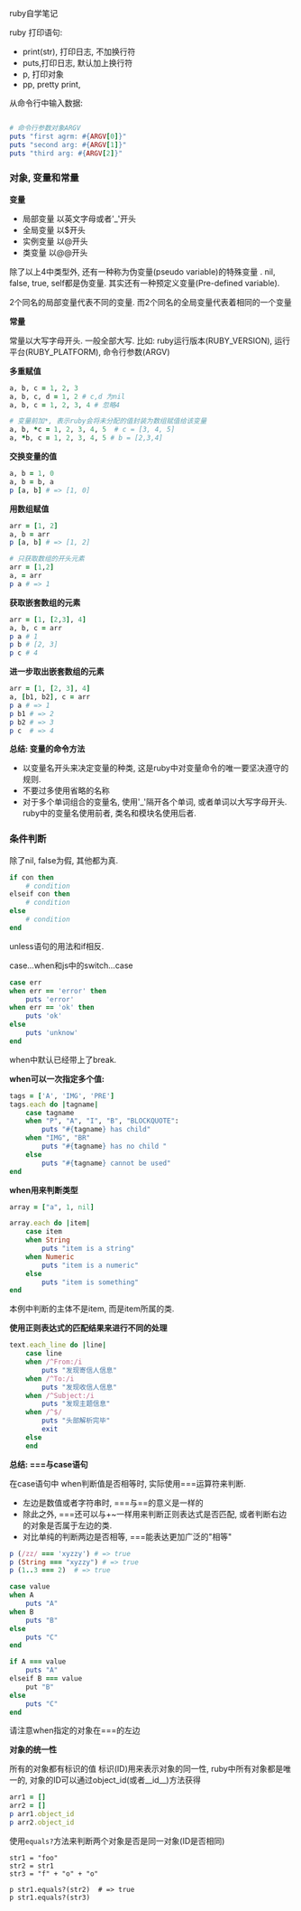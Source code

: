 ruby自学笔记

ruby 打印语句: 

* print(str), 打印日志, 不加换行符
* puts,打印日志, 默认加上换行符
* p, 打印对象
* pp, pretty print, 

从命令行中输入数据: 

```ruby

# 命令行参数对象ARGV
puts "first agrm: #{ARGV[0]}"
puts "second arg: #{ARGV[1]}"
puts "third arg: #{ARGV[2]}"

```

### 对象, 变量和常量

**变量**

- 局部变量
以英文字母或者'_'开头
- 全局变量
以$开头
- 实例变量
以@开头
- 类变量
以@@开头

除了以上4中类型外, 还有一种称为伪变量(pseudo variable)的特殊变量 . nil, false, true, self都是伪变量. 其实还有一种预定义变量(Pre-defined variable). 

2个同名的局部变量代表不同的变量. 而2个同名的全局变量代表着相同的一个变量 

**常量** 

常量以大写字母开头. 一般全部大写. 比如: ruby运行版本(RUBY_VERSION), 运行平台(RUBY_PLATFORM), 命令行参数(ARGV)

**多重赋值**

```ruby
a, b, c = 1, 2, 3 
a, b, c, d = 1, 2 # c,d 为nil
a, b, c = 1, 2, 3, 4 # 忽略4 

# 变量前加*, 表示ruby会将未分配的值封装为数组赋值给该变量 
a, b, *c = 1, 2, 3, 4, 5  # c = [3, 4, 5]
a, *b, c = 1, 2, 3, 4, 5 # b = [2,3,4]
```

**交换变量的值**

```ruby
a, b = 1, 0
a, b = b, a 
p [a, b] # => [1, 0]

```
**用数组赋值**

```ruby
arr = [1, 2]
a, b = arr
p [a, b] # => [1, 2]

# 只获取数组的开头元素
arr = [1,2]
a, = arr 
p a # => 1 
```

**获取嵌套数组的元素**

```ruby
arr = [1, [2,3], 4]
a, b, c = arr
p a # 1
p b # [2, 3]
p c # 4 

```

**进一步取出嵌套数组的元素**

```ruby
arr = [1, [2, 3], 4]
a, [b1, b2], c = arr
p a # => 1
p b1 # => 2
p b2 # => 3
p c  # => 4
```

**总结: 变量的命令方法**

- 以变量名开头来决定变量的种类, 这是ruby中对变量命令的唯一要坚决遵守的规则. 
- 不要过多使用省略的名称
- 对于多个单词组合的变量名, 使用'_'隔开各个单词, 或者单词以大写字母开头. ruby中的变量名使用前者, 类名和模块名使用后者. 

### 条件判断

除了nil, false为假, 其他都为真. 

```ruby
if con then
	# condition
elseif con then
	# condition 
else
	# condition 
end 
```
unless语句的用法和if相反.

case...when和js中的switch...case

```ruby
case err
when err == 'error' then
	puts 'error'
when err == 'ok' then
	puts 'ok'	 
else 
	puts 'unknow'
end
```
when中默认已经带上了break. 

**when可以一次指定多个值:** 

```ruby
tags = ['A', 'IMG', 'PRE']
tags.each do |tagname|
	case tagname
	when "P", "A", "I", "B", "BLOCKQUOTE": 
		puts "#{tagname} has child"
	when "IMG", "BR" 
		puts "#{tagname} has no child "
	else
		puts "#{tagname} cannot be used"
end 

```

**when用来判断类型**

```ruby
array = ["a", 1, nil]

array.each do |item|
	case item
	when String
		puts "item is a string"
	when Numeric
		puts "item is a numeric"
	else 
		puts "item is something"
end 

```
本例中判断的主体不是item, 而是item所属的类. 

**使用正则表达式的匹配结果来进行不同的处理** 

```ruby
text.each_line do |line|
	case line
	when /^From:/i 
		puts "发现寄信人信息"
	when /^To:/i
		puts "发现收信人信息"
	when /^Subject:/i
		puts "发现主题信息"
	when /^$/
		puts "头部解析完毕"
		exit
	else 	
	end 
```

**总结: ===与case语句**

在case语句中 when判断值是否相等时, 实际使用===运算符来判断. 

+ 左边是数值或者字符串时, ===与==的意义是一样的
+ 除此之外, ===还可以与+~一样用来判断正则表达式是否匹配, 或者判断右边的对象是否属于左边的类. 
+ 对比单纯的判断两边是否相等, ===能表达更加广泛的"相等"

```ruby
p (/zz/ === 'xyzzy') # => true
p (String === "xyzzy") # => true
p (1..3 === 2)  # => true

case value 
when A
	puts "A"
when B
	puts "B"
else 
	puts "C"	
end 

if A === value 
	puts "A"
elseif B === value
	put "B" 
else
	puts "C"
end  
```
请注意when指定的对象在===的左边

**对象的统一性**

所有的对象都有标识的值
标识(ID)用来表示对象的同一性, ruby中所有对象都是唯一的, 对象的ID可以通过object_id(或者__id__)方法获得

```ruby
arr1 = []
arr2 = []
p arr1.object_id
p arr2.object_id 

```
使用`equals?`方法来判断两个对象是否是同一对象(ID是否相同)

```
str1 = "foo"
str2 = str1 
str3 = "f" + "o" + "o"

p str1.equals?(str2)  # => true
p str1.equals?(str3)
```